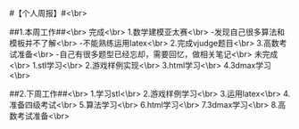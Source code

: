 #【个人周报】#<\br>

##1.本周工作##<\br>
完成<\br>
1.数学建模亚太赛<\br>
  -发现自己很多算法和模板并不了解<\br>
  -不能熟练运用latex<\br>
2.完成vjudge题目<\br>
3.高数考试准备<\br>
  -自己有很多题型已经忘却，需要回忆，做相关笔记<\br>
未完成<\br>
1.stl学习<\br>
2.游戏样例实现<\br>
3.html学习<\br>
4.3dmax学习<\br>

 ##2.下周工作##<\br>
1.学习stl<\br>
2.游戏样例学习<\br>
3.运用latex<\br>
4.准备四级考试<\br>
5.算法学习<\br>
6.html学习<\br>
7.3dmax学习<\br>
8.高数考试准备<\br>
